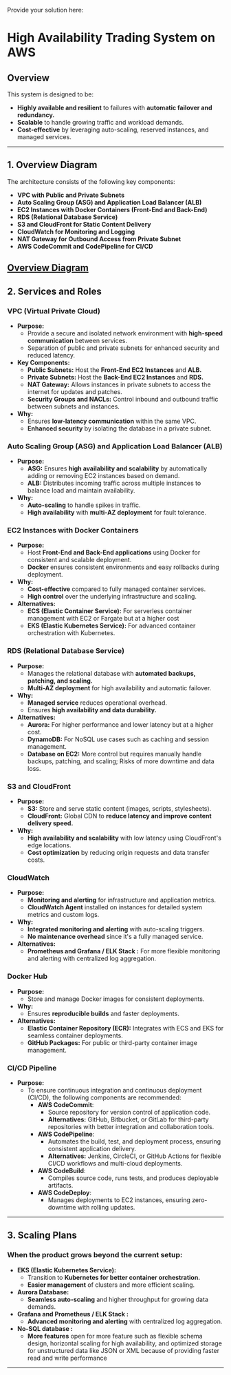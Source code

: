 Provide your solution here:

# High Availability Trading System on AWS

## Overview
This system is designed to be:
- **Highly available and resilient** to failures with **automatic failover and redundancy.**
- **Scalable** to handle growing traffic and workload demands.
- **Cost-effective** by leveraging auto-scaling, reserved instances, and managed services.

---

## 1. Overview Diagram
The architecture consists of the following key components:  
- **VPC with Public and Private Subnets**
- **Auto Scaling Group (ASG) and Application Load Balancer (ALB)**
- **EC2 Instances with Docker Containers (Front-End and Back-End)**
- **RDS (Relational Database Service)**
- **S3 and CloudFront for Static Content Delivery**
- **CloudWatch for Monitoring and Logging**
- **NAT Gateway for Outbound Access from Private Subnet**
- **AWS CodeCommit and CodePipeline for CI/CD**

[Overview Diagram](https://drive.google.com/file/d/1BSlk9TENg0l7YhkNJNbdf6bHRK7J7UGl/view?usp=sharing)
---

## 2. Services and Roles

### VPC (Virtual Private Cloud)
- **Purpose:**
  - Provide a secure and isolated network environment with **high-speed communication** between services.  
  - Separation of public and private subnets for enhanced security and reduced latency.
- **Key Components:**
  - **Public Subnets:** Host the **Front-End EC2 Instances** and **ALB.**
  - **Private Subnets:** Host the **Back-End EC2 Instances** and **RDS.**
  - **NAT Gateway:** Allows instances in private subnets to access the internet for updates and patches.
  - **Security Groups and NACLs:** Control inbound and outbound traffic between subnets and instances.
- **Why:**
  - Ensures **low-latency communication** within the same VPC.
  - **Enhanced security** by isolating the database in a private subnet.

### Auto Scaling Group (ASG) and Application Load Balancer (ALB)
- **Purpose:**
  - **ASG:** Ensures **high availability and scalability** by automatically adding or removing EC2 instances based on demand.
  - **ALB:** Distributes incoming traffic across multiple instances to balance load and maintain availability.
- **Why:**
  - **Auto-scaling** to handle spikes in traffic.
  - **High availability** with **multi-AZ deployment** for fault tolerance.

### EC2 Instances with Docker Containers
- **Purpose:**
  - Host **Front-End and Back-End applications** using Docker for consistent and scalable deployment.
  - **Docker** ensures consistent environments and easy rollbacks during deployment.
- **Why:**
  - **Cost-effective** compared to fully managed container services.
  - **High control** over the underlying infrastructure and scaling.
- **Alternatives:**
  - **ECS (Elastic Container Service):** For serverless container management with EC2 or Fargate but at a higher cost
  - **EKS (Elastic Kubernetes Service):** For advanced container orchestration with Kubernetes.

### RDS (Relational Database Service)
- **Purpose:**
  - Manages the relational database with **automated backups, patching, and scaling.**
  - **Multi-AZ deployment** for high availability and automatic failover.
- **Why:**
  - **Managed service** reduces operational overhead.
  - Ensures **high availability and data durability.**
- **Alternatives:**
  - **Aurora:** For higher performance and lower latency but at a higher cost.
  - **DynamoDB:** For NoSQL use cases such as caching and session management.
  - **Database on EC2:** More control but requires manually handle backups, patching, and scaling; Risks of more downtime and data loss.

### S3 and CloudFront
- **Purpose:**
  - **S3:** Store and serve static content (images, scripts, stylesheets).
  - **CloudFront:** Global CDN to **reduce latency and improve content delivery speed.**
- **Why:**
  - **High availability and scalability** with low latency using CloudFront's edge locations.
  - **Cost optimization** by reducing origin requests and data transfer costs.

### CloudWatch
- **Purpose:**
  - **Monitoring and alerting** for infrastructure and application metrics.
  - **CloudWatch Agent** installed on instances for detailed system metrics and custom logs.
- **Why:**
  - **Integrated monitoring and alerting** with auto-scaling triggers.
  - **No maintenance overhead** since it's a fully managed service.
- **Alternatives:**
  - **Prometheus and Grafana / ELK Stack :** For more flexible monitoring and alerting with centralized log aggregation.

### Docker Hub
- **Purpose:**
  - Store and manage Docker images for consistent deployments.
- **Why:**
  - Ensures **reproducible builds** and faster deployments.
- **Alternatives:**
  - **Elastic Container Repository (ECR):** Integrates with ECS and EKS for seamless container deployments.
  - **GitHub Packages:** For public or third-party container image management.

### CI/CD Pipeline
- **Purpose:**
  - To ensure continuous integration and continuous deployment (CI/CD), the following components are recommended:
    - **AWS CodeCommit**:
      - Source repository for version control of application code.
      - **Alternatives:** GitHub, Bitbucket, or GitLab for third-party repositories with better integration and collaboration tools.
    - **AWS CodePipeline**:
      - Automates the build, test, and deployment process, ensuring consistent application delivery.
      - **Alternatives:** Jenkins, CircleCI, or GitHub Actions for flexible CI/CD workflows and multi-cloud deployments.
    - **AWS CodeBuild**:
      - Compiles source code, runs tests, and produces deployable artifacts.
    - **AWS CodeDeploy**:
      - Manages deployments to EC2 instances, ensuring zero-downtime with rolling updates.
---

## 3. Scaling Plans
### When the product grows beyond the current setup:
- **EKS (Elastic Kubernetes Service):**
  - Transition to **Kubernetes for better container orchestration.**
  - **Easier management** of clusters and more efficient scaling.
- **Aurora Database:**
  - **Seamless auto-scaling** and higher throughput for growing data demands.
- **Grafana and Prometheus / ELK Stack :**
  - **Advanced monitoring and alerting** with centralized log aggregation.
- **No-SQL database :**
  - **More features** open for more feature such as flexible schema design, horizontal scaling for high availability, and optimized storage for unstructured data like JSON or XML because of providing faster read and write performance
---
